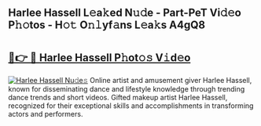 ## Harlee Hassell L𝚎a𝚔ed N𝚞𝚍e - Part-PeT Vi𝚍𝚎o P𝚑𝚘tos - H𝚘𝚝 O𝚗𝚕yf𝚊ns L𝚎a𝚔s A4gQ8

# <h2><a href="http://kf1zems.oniu.top/?m=Harlee+Hassell">🔗👉 🔴 Harlee Hassell P𝚑ot𝚘𝚜 V𝚒d𝚎o</a></h2>

[![Harlee Hassell Nu𝚍e𝚜](https://i.imgur.com/0qMVB7G.gif)](http://kf1zems.oniu.top/?m=Harlee+Hassell)
Online artist and amusement giver Harlee Hassell, known for disseminating dance and lifestyle knowledge through trending dance trends and short videos. Gifted makeup artist Harlee Hassell, recognized for their exceptional skills and accomplishments in transforming actors and performers.  
